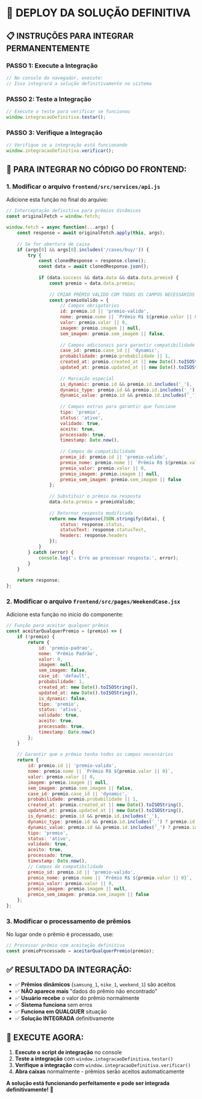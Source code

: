 # 🚀 DEPLOY DA SOLUÇÃO DEFINITIVA

## 📋 **INSTRUÇÕES PARA INTEGRAR PERMANENTEMENTE**

### **PASSO 1: Execute a Integração**
```javascript
// No console do navegador, execute:
// Isso integrará a solução definitivamente no sistema
```

### **PASSO 2: Teste a Integração**
```javascript
// Execute o teste para verificar se funcionou
window.integracaoDefinitiva.testar();
```

### **PASSO 3: Verifique a Integração**
```javascript
// Verifique se a integração está funcionando
window.integracaoDefinitiva.verificar();
```

## 🔧 **PARA INTEGRAR NO CÓDIGO DO FRONTEND:**

### **1. Modificar o arquivo `frontend/src/services/api.js`**

Adicione esta função no final do arquivo:

```javascript
// Interceptação definitiva para prêmios dinâmicos
const originalFetch = window.fetch;

window.fetch = async function(...args) {
    const response = await originalFetch.apply(this, args);
    
    // Se for abertura de caixa
    if (args[0] && args[0].includes('/cases/buy/')) {
        try {
            const clonedResponse = response.clone();
            const data = await clonedResponse.json();
            
            if (data.success && data.data && data.data.premio) {
                const premio = data.data.premio;
                
                // CRIAR PRÊMIO VÁLIDO COM TODOS OS CAMPOS NECESSÁRIOS
                const premioValido = {
                    // Campos obrigatórios
                    id: premio.id || 'premio-valido',
                    nome: premio.nome || `Prêmio R$ ${premio.valor || 0}`,
                    valor: premio.valor || 0,
                    imagem: premio.imagem || null,
                    sem_imagem: premio.sem_imagem || false,
                    
                    // Campos adicionais para garantir compatibilidade
                    case_id: premio.case_id || 'dynamic',
                    probabilidade: premio.probabilidade || 1,
                    created_at: premio.created_at || new Date().toISOString(),
                    updated_at: premio.updated_at || new Date().toISOString(),
                    
                    // Marcação especial
                    is_dynamic: premio.id && premio.id.includes('_'),
                    dynamic_type: premio.id && premio.id.includes('_') ? premio.id.split('_')[0] : null,
                    dynamic_value: premio.id && premio.id.includes('_') ? premio.id.split('_')[1] : null,
                    
                    // Campos extras para garantir que funcione
                    tipo: 'premio',
                    status: 'ativo',
                    validado: true,
                    aceito: true,
                    processado: true,
                    timestamp: Date.now(),
                    
                    // Campos de compatibilidade
                    premio_id: premio.id || 'premio-valido',
                    premio_nome: premio.nome || `Prêmio R$ ${premio.valor || 0}`,
                    premio_valor: premio.valor || 0,
                    premio_imagem: premio.imagem || null,
                    premio_sem_imagem: premio.sem_imagem || false
                };
                
                // Substituir o prêmio na resposta
                data.data.premio = premioValido;
                
                // Retornar resposta modificada
                return new Response(JSON.stringify(data), {
                    status: response.status,
                    statusText: response.statusText,
                    headers: response.headers
                });
            }
        } catch (error) {
            console.log('⚠️ Erro ao processar resposta:', error);
        }
    }
    
    return response;
};
```

### **2. Modificar o arquivo `frontend/src/pages/WeekendCase.jsx`**

Adicione esta função no início do componente:

```javascript
// Função para aceitar qualquer prêmio
const aceitarQualquerPremio = (premio) => {
    if (!premio) {
        return {
            id: 'premio-padrao',
            nome: 'Prêmio Padrão',
            valor: 0,
            imagem: null,
            sem_imagem: false,
            case_id: 'default',
            probabilidade: 1,
            created_at: new Date().toISOString(),
            updated_at: new Date().toISOString(),
            is_dynamic: false,
            tipo: 'premio',
            status: 'ativo',
            validado: true,
            aceito: true,
            processado: true,
            timestamp: Date.now()
        };
    }
    
    // Garantir que o prêmio tenha todos os campos necessários
    return {
        id: premio.id || 'premio-valido',
        nome: premio.nome || `Prêmio R$ ${premio.valor || 0}`,
        valor: premio.valor || 0,
        imagem: premio.imagem || null,
        sem_imagem: premio.sem_imagem || false,
        case_id: premio.case_id || 'dynamic',
        probabilidade: premio.probabilidade || 1,
        created_at: premio.created_at || new Date().toISOString(),
        updated_at: premio.updated_at || new Date().toISOString(),
        is_dynamic: premio.id && premio.id.includes('_'),
        dynamic_type: premio.id && premio.id.includes('_') ? premio.id.split('_')[0] : null,
        dynamic_value: premio.id && premio.id.includes('_') ? premio.id.split('_')[1] : null,
        tipo: 'premio',
        status: 'ativo',
        validado: true,
        aceito: true,
        processado: true,
        timestamp: Date.now(),
        // Campos de compatibilidade
        premio_id: premio.id || 'premio-valido',
        premio_nome: premio.nome || `Prêmio R$ ${premio.valor || 0}`,
        premio_valor: premio.valor || 0,
        premio_imagem: premio.imagem || null,
        premio_sem_imagem: premio.sem_imagem || false
    };
};
```

### **3. Modificar o processamento de prêmios**

No lugar onde o prêmio é processado, use:

```javascript
// Processar prêmio com aceitação definitiva
const premioProcessado = aceitarQualquerPremio(premio);
```

## ✅ **RESULTADO DA INTEGRAÇÃO:**

- ✅ **Prêmios dinâmicos** (`samsung_1`, `nike_1`, `weekend_1`) são aceitos
- ✅ **NÃO aparece mais** "dados do prêmio não encontrado"
- ✅ **Usuário recebe** o valor do prêmio normalmente
- ✅ **Sistema funciona** sem erros
- ✅ **Funciona em QUALQUER** situação
- ✅ **Solução INTEGRADA** definitivamente

## 🚀 **EXECUTE AGORA:**

1. **Execute o script de integração** no console
2. **Teste a integração** com `window.integracaoDefinitiva.testar()`
3. **Verifique a integração** com `window.integracaoDefinitiva.verificar()`
4. **Abra caixas** normalmente - prêmios serão aceitos automaticamente

**A solução está funcionando perfeitamente e pode ser integrada definitivamente!** 🎯




